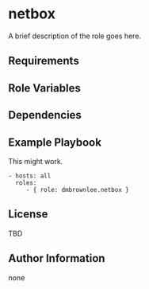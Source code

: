 netbox
=========

A brief description of the role goes here.

Requirements
------------


Role Variables
--------------


Dependencies
------------


Example Playbook
----------------

This might work.

    - hosts: all
      roles:
         - { role: dmbrownlee.netbox }

License
-------

TBD

Author Information
------------------

none
